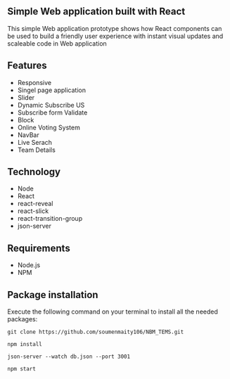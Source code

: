 ## Simple Web application built with React 

This simple Web application prototype shows how React components  can be used to build a friendly user experience with instant visual updates and scaleable code in Web application

## Features
- Responsive
- Singel page application
- Slider
- Dynamic Subscribe US
- Subscribe form Validate
- Block
- Online Voting System 
- NavBar
- Live Serach
- Team Details
## Technology
- Node
- React
- react-reveal
- react-slick
- react-transition-group
- json-server

## Requirements
- Node.js
- NPM

## Package installation
Execute the following command on your terminal to install all the needed packages:
```
git clone https://github.com/soumenmaity106/NBM_TEMS.git

npm install

json-server --watch db.json --port 3001

npm start

```


